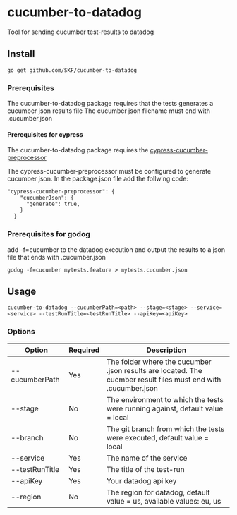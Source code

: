 # cucumber-to-datadog
Tool for sending cucumber test-results to datadog

## Install

    go get github.com/SKF/cucumber-to-datadog
    
### Prerequisites
The cucumber-to-datadog package requires that the tests generates a cucumber json results file
The cucumber json filename must end with .cucumber.json

#### Prerequisites for cypress
The cucumber-to-datadog package requires the [cypress-cucumber-preprocessor](https://github.com/TheBrainFamily/cypress-cucumber-preprocessor/blob/master/README.md)

The cypress-cucumber-preprocessor must be configured to generate cucumber json.
In the package.json file add the follwing code:
```
"cypress-cucumber-preprocessor": {
    "cucumberJson": {
      "generate": true,
    }
  }
```

### Prerequisites for godog
add -f=cucumber to the datadog execution and output the results to a json file that ends with .cucumber.json
```
godog -f=cucumber mytests.feature > mytests.cucumber.json
```


## Usage

    cucumber-to-datadog --cucumberPath=<path> --stage=<stage> --service=<service> --testRunTitle=<testRunTitle> --apiKey=<apiKey>

### Options
Option | Required | Description
--------------- | -------- | -------------
--cucumberPath | Yes | The folder where the cucumber .json results are located. The cucmber result files must end with .cucumber.json
--stage| No | The environment to which the tests were running against, default value = local
--branch | No | The git branch from which the tests were executed, default value = local
--service | Yes | The name of the service
--testRunTitle | Yes | The title of the test-run
--apiKey | Yes | Your datadog api key
--region | No | The region for datadog, default value = us, available values: eu, us